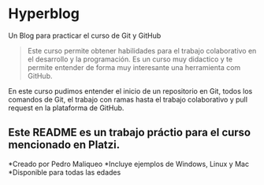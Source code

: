 # Hyperblog

Un Blog para practicar el curso de Git y GitHub 

>Este curso permite obtener habilidades para el trabajo colaborativo en el desarrollo y la programación. Es un curso muy didactico y te permite entender de forma muy interesante una herramienta com GitHub.

En este curso pudimos entender el inicio de un repositorio en Git, todos los comandos de Git, el trabajo con ramas hasta el trabajo colaborativo y pull request en la plataforma de GitHub.

## **Este README es un trabajo práctio para el curso mencionado en Platzi.**

*Creado por Pedro Maliqueo
*Incluye ejemplos de Windows, Linux y Mac
*Disponible para todas las edades
